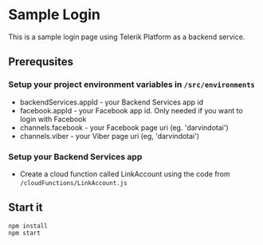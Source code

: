 # Sample Login

This is a sample login page using Telerik Platform as a backend service.

## Prerequsites

### Setup your project environment variables in `/src/environments`
- backendServices.appId - your Backend Services app id
- facebook.appId - your Facebook app id. Only needed if you want to login with Facebook
- channels.facebook - your Facebook page uri (eg. 'darvindotai')
- channels.viber - your Viber page uri (eg, 'darvindotai')

### Setup your Backend Services app
- Create a cloud function called LinkAccount using the code from `/cloudFunctions/LinkAccount.js`

## Start it

``` 
npm install
npm start 
```